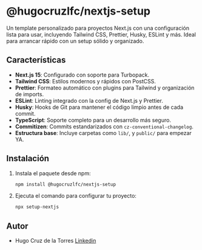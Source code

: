 # @hugocruzlfc/nextjs-setup

Un template personalizado para proyectos Next.js con una configuración lista para usar, incluyendo Tailwind CSS, Prettier, Husky, ESLint y más. Ideal para arrancar rápido con un setup sólido y organizado.

## Características

- **Next.js 15**: Configurado con soporte para Turbopack.
- **Tailwind CSS**: Estilos modernos y rápidos con PostCSS.
- **Prettier**: Formateo automático con plugins para Tailwind y organización de imports.
- **ESLint**: Linting integrado con la config de Next.js y Prettier.
- **Husky**: Hooks de Git para mantener el código limpio antes de cada commit.
- **TypeScript**: Soporte completo para un desarrollo más seguro.
- **Commitizen**: Commits estandarizados con `cz-conventional-changelog`.
- **Estructura base**: Incluye carpetas como `lib/`, y `public/` para empezar YA.

## Instalación

1. Instala el paquete desde npm:

   ```bash
   npm install @hugocruzlfc/nextjs-setup
   ```

2. Ejecuta el comando para configurar tu proyecto:
   ```bash
   npx setup-nextjs
   ```

## Autor

- Hugo Cruz de la Torres [Linkedin](https://www.linkedin.com/in/hugo-cruz-7a0630197)
